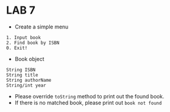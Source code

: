 # LAB 7
* Create a simple menu
```
1. Input book
2. Find book by ISBN
0. Exit!
```

* Book object
```
String ISBN
String title
String authorName
String/int year
```

* Please override `toString` method to print out the found book.
* If there is no matched book, please print out `book not found`
